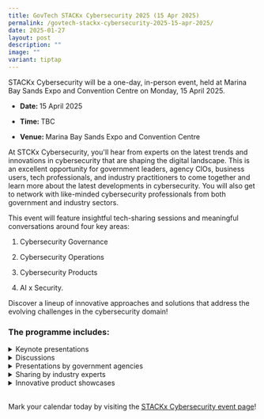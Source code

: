 ```yaml
---
title: GovTech STACKx Cybersecurity 2025 (15 Apr 2025)
permalink: /govtech-stackx-cybersecurity-2025-15-apr-2025/
date: 2025-01-27
layout: post
description: ""
image: ""
variant: tiptap
---
```

<p>STACKx Cybersecurity will be a one-day, in-person event, held at Marina
Bay Sands Expo and Convention Centre on Monday, 15 April 2025.&nbsp;</p>
<ul data-tight="true" class="tight">
<li>
<p><strong>Date: </strong>15 April 2025</p>
</li>
<li>
<p><strong>Time: </strong>TBC</p>
</li>
<li>
<p><strong>Venue: </strong>Marina Bay Sands Expo and Convention Centre</p>
</li>
</ul>
<p>At STCKx Cybersecurity, you'll hear from experts on the latest trends
and innovations in cybersecurity that are shaping the digital landscape.
This is an excellent opportunity for government leaders, agency CIOs, business
users, tech professionals, and industry practitioners to come together
and learn more about the latest developments in cybersecurity. You will
also get to network with like-minded cybersecurity professionals from both
government and industry sectors.&nbsp;</p>
<p>This event will feature insightful tech-sharing sessions and meaningful
conversations around four key areas:</p>
<ol data-tight="true" class="tight">
<li>
<p>Cybersecurity Governance</p>
</li>
<li>
<p>Cybersecurity Operations</p>
</li>
<li>
<p>Cybersecurity Products</p>
</li>
<li>
<p>AI x Security.&nbsp;</p>
</li>
</ol>
<p>Discover a lineup of innovative approaches and solutions that address
the evolving challenges in the cybersecurity domain!&nbsp;</p>
<h3><strong>The programme includes:&nbsp;</strong></h3>
<div data-type="detailGroup" class="isomer-accordion isomer-accordion-white">
<details class="isomer-details">
<summary>Keynote presentations&nbsp;</summary>
<div data-type="detailsContent" class="isomer-details-content">
<p></p>
</div>
</details>
<details class="isomer-details">
<summary>Discussions</summary>
<div data-type="detailsContent" class="isomer-details-content">
<p></p>
</div>
</details>
<details class="isomer-details">
<summary>Presentations by government agencies&nbsp;</summary>
<div data-type="detailsContent" class="isomer-details-content">
<p></p>
</div>
</details>
<details class="isomer-details">
<summary>Sharing by industry experts</summary>
<div data-type="detailsContent" class="isomer-details-content">
<p></p>
</div>
</details>
<details class="isomer-details">
<summary>Innovative product showcases</summary>
<div data-type="detailsContent" class="isomer-details-content">
<p></p>
</div>
</details>
</div>
<p>
<br>Mark your calendar today by visiting the <a href="-" rel="noopener noreferrer nofollow" target="_blank">STACKx Cybersecurity event page</a>!</p>
<p></p>
<p>
<br>
</p>